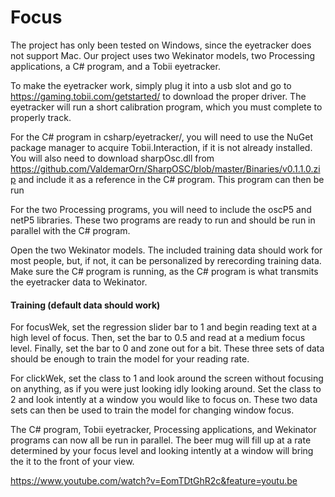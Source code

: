 # Focus
The project has only been tested on Windows, since the eyetracker does not support Mac.
Our project uses two Wekinator models, two Processing applications, a C# program, and a Tobii eyetracker.

To make the eyetracker work, simply plug it into a usb slot and go to https://gaming.tobii.com/getstarted/ to download the
proper driver. The eyetracker will run a short calibration program, which you must complete to properly track.

For the C# program in csharp/eyetracker/, you will need to use the NuGet package manager to acquire Tobii.Interaction, if it is not already installed. You will also need to download sharpOsc.dll from https://github.com/ValdemarOrn/SharpOSC/blob/master/Binaries/v0.1.1.0.zip and include it as a reference in the C# program. This program can then be run

For the two Processing programs, you will need to include the oscP5 and netP5 libraries. These two programs are ready to run and should be run in parallel with the C# program.

Open the two Wekinator models. The included training data should work for most people, but, if not, it can be personalized by
 rerecording training data. Make sure the C# program is running, as the C# program is what transmits the eyetracker
 data to Wekinator.

#### Training (default data should work)
For focusWek, set the regression slider bar to 1 and begin reading text at a high level of focus. Then, set the bar to 0.5 and read at a medium focus level.
Finally, set the bar to 0 and zone out for a bit. These three sets of data should be enough to train the model for your reading rate.

For clickWek, set the class to 1 and look around the screen without focusing on anything, as if you were just looking
idly looking around. Set the class to 2 and look intently at a window you would like to focus on. These two data sets
can then be used to train the model for changing window focus.

The C# program, Tobii eyetracker, Processing applications, and Wekinator programs can now all be run in parallel. The beer mug will fill
up at a rate determined by your focus level and looking intently at a window will bring the it to the front of your view.

https://www.youtube.com/watch?v=EomTDtGhR2c&feature=youtu.be

